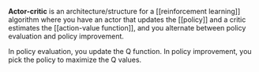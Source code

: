 **Actor-critic** is an architecture/structure for a [[reinforcement learning]] algorithm where you have an actor that updates the [[policy]] and a critic estimates the [[action-value function]], and you alternate between policy evaluation and policy improvement. 

In policy evaluation, you update the Q function. In policy improvement, you pick the policy to maximize the Q values.